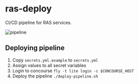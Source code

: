 # ras-deploy

CI/CD pipeline for RAS services.

![pipeline](https://i.imgur.com/HA4ENhA.png)

## Deploying pipeline

1. Copy `secrets.yml.example` to `secrets.yml`
1. Assign values to all secret variables
1. Login to concourse `fly -t lite login -c $CONCOURSE_HOST`
1. Deploy the pipeline `./deploy-pipeline.sh`